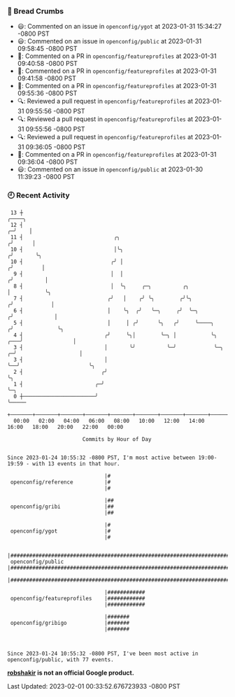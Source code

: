 ### 🍞 Bread Crumbs

 * 😃: Commented on an issue in `openconfig/ygot` at 2023-01-31 15:34:27 -0800 PST
 * 😃: Commented on an issue in `openconfig/public` at 2023-01-31 09:58:45 -0800 PST
 * 💬: Commented on a PR in  `openconfig/featureprofiles` at 2023-01-31 09:40:58 -0800 PST
 * 💬: Commented on a PR in  `openconfig/featureprofiles` at 2023-01-31 09:41:58 -0800 PST
 * 💬: Commented on a PR in  `openconfig/featureprofiles` at 2023-01-31 09:55:36 -0800 PST
 * 🔍: Reviewed a pull request in  `openconfig/featureprofiles` at 2023-01-31 09:55:56 -0800 PST
 * 🔍: Reviewed a pull request in  `openconfig/featureprofiles` at 2023-01-31 09:55:56 -0800 PST
 * 🔍: Reviewed a pull request in  `openconfig/featureprofiles` at 2023-01-31 09:36:05 -0800 PST
 * 💬: Commented on a PR in  `openconfig/featureprofiles` at 2023-01-31 09:36:04 -0800 PST
 * 😃: Commented on an issue in `openconfig/public` at 2023-01-30 11:39:23 -0800 PST

### 🕘 Recent Activity
```
 13 ┼                                                                                 ╭────╮
 12 ┤                                                                               ╭─╯    │
 11 ┤                             ╭╮                                               ╭╯      │
 10 ┤                             │╰╮                                             ╭╯       ╰╮
 10 ┤                            ╭╯ │                                            ╭╯         │
  9 ┤                            │  │                                           ╭╯          │
  8 ┤                            │  ╰╮     ╭─╮          ╭╮                      │           ╰╮
  7 ┤                           ╭╯   │    ╭╯ ╰╮        ╭╯╰╮                    ╭╯            │
  6 ┤                           │    ╰╮  ╭╯   ╰─╮     ╭╯  ╰─╮                 ╭╯             │
  5 ┤                           │     │ ╭╯      ╰╮   ╭╯     ╰────╮           ╭╯              ╰╮
  4 ┤                          ╭╯     ╰╮│        ╰─╮ │           ╰╮      ╭───╯                │
  3 ┤                          │       ╰╯          ╰─╯            ╰─╮  ╭─╯                    │
  3 ┤                          │                                    ╰──╯                      ╰╮
  2 ┤                         ╭╯                                                               ╰╮
  1 ┤                       ╭─╯                                                                 ╰─╮
  0 ┼───────────────────────╯                                                                     ╰─────
    +───────+───────+───────+───────+───────+───────+───────+───────+───────+───────+───────+───────+────
  00:00   02:00   04:00   06:00   08:00   10:00   12:00   14:00   16:00   18:00   20:00   22:00   00:00   

						Commits by Hour of Day


Since 2023-01-24 10:55:32 -0800 PST, I'm most active between 19:00-19:59 - with 13 events in that hour.

```



```
                               |#
 openconfig/reference          |#
                               |#

                               |##
 openconfig/gribi              |##
                               |##

                               |#
 openconfig/ygot               |#
                               |#

                               |#############################################################################
 openconfig/public             |#############################################################################
                               |#############################################################################

                               |############
 openconfig/featureprofiles    |############
                               |############

                               |#######
 openconfig/gribigo            |#######
                               |#######



Since 2023-01-24 10:55:32 -0800 PST, I've been most active in openconfig/public, with 77 events.

```
**[robshakir](mailto:robjs@google.com) is not an official Google product.**  


Last Updated: 2023-02-01 00:33:52.676723933 -0800 PST
